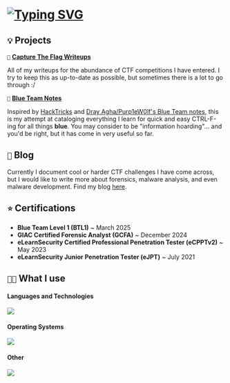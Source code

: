 # <a href="https://git.io/typing-svg"><img src="https://readme-typing-svg.demolab.com?font=Fira+Code&weight=900&size=36&pause=2500&color=24CC44&random=false&width=435&lines=hello+friend;h3ll0+fr13nd;h3llo+fr1end;hell0+fri3nd" alt="Typing SVG" /></a>

## `💡` Projects

`🚩` [**Capture The Flag Writeups**](https://github.com/h4lpy/capture-the-flag-writeups)

All of my writeups for the abundance of CTF competitions I have entered. I try to keep this as up-to-date as possible, but sometimes there is a lot to go through :/

`🧠` [**Blue Team Notes**](https://github.com/h4lpy/blue-team-notes)

Inspired by [HackTricks](https://book.hacktricks.xyz/) and [Dray Agha/Purp1eW0lf's Blue Team notes](https://github.com/Purp1eW0lf/Blue-Team-Notes/tree/main), this is my attempt at cataloging everything I learn for quick and easy CTRL-F-ing for all things **blue**. You may consider to be "information hoarding"... and you'd be right, but it has come in very useful so far.

## `📝` Blog

Currently I document cool or harder CTF challenges I have come across, but I would like to write more about forensics, malware analysis, and even malware development. Find my blog [here](https://0xh4lpy.medium.com/).

## `⭐` Certifications

- **Blue Team Level 1 (BTL1)** ~ March 2025
- **GIAC Certified Forensic Analyst (GCFA)** ~ December 2024
- **eLearnSecurity Certified Professional Penetration Tester (eCPPTv2)** ~ May 2023
- **eLearnSecurity Junior Penetration Tester (eJPT)** ~ July 2021

## `👨‍💻` What I use

#### Languages and Technologies

[![](https://skillicons.dev/icons?i=python,bash,powershell,c,cpp,cs,dotnet,nim,git,docker,flask&theme=dark)](https://skillicons.dev)

#### Operating Systems

[![](https://skillicons.dev/icons?i=linux,kali,ubuntu,windows,raspberrypi&theme=dark)](https://skillicons.dev)

#### Other

[![](https://skillicons.dev/icons?i=sublime,vim,visualstudio,vscode,obsidian,markdown&theme=dark)](https://skillicons.dev)

